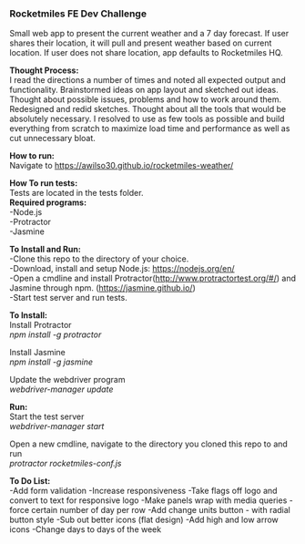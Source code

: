  <b><h3>Rocketmiles FE Dev Challenge</h1></b>
Small web app to present the current weather and a 7 day forecast. If user shares their location, it will pull and present weather based on current location. If user does not share location, app defaults to Rocketmiles HQ.

<b>Thought Process:</b><br>
I read the directions a number of times and noted all expected output and functionality. Brainstormed ideas on app layout and sketched out ideas. Thought about possible issues, problems and how to work around them. Redesigned and redid sketches. Thought about all the tools that would be absolutely necessary. I resolved to use as few tools as possible and build everything from scratch to maximize load time and performance as well as cut unnecessary bloat.

<b>How to run:</b><br>
Navigate to https://awilso30.github.io/rocketmiles-weather/

<b>How To run tests:</b><br>
Tests are located in the tests folder.<br>
<b>Required programs:</b><br>
-Node.js<br>
-Protractor<br>
-Jasmine<br>

<b>To Install and Run:</b><br>
-Clone this repo to the directory of your choice.<br>
-Download, install and setup Node.js: https://nodejs.org/en/<br>
-Open a cmdline and install Protractor(http://www.protractortest.org/#/) and Jasmine through npm. (https://jasmine.github.io/)<br>
-Start test server and run tests.

<b>To Install:</b><br>
Install Protractor<br>
<i>npm install -g protractor</i><br>

Install Jasmine<br>
<i>npm install -g jasmine</i><br>

Update the webdriver program<br>
<i>webdriver-manager update</i>

<b>Run:</b><br>
Start the test server<br>
<i>webdriver-manager start</i>

Open a new cmdline, navigate to the directory you cloned this repo to and run<br>
<i>protractor rocketmiles-conf.js</i>

<b>To Do List:</b><br>
-Add form validation
-Increase responsiveness
-Take flags off logo and convert to text for responsive logo
-Make panels wrap with media queries - force certain number of day per row
-Add change units button - with radial button style
-Sub out better icons (flat design)
-Add high and low arrow icons
-Change days to days of the week

